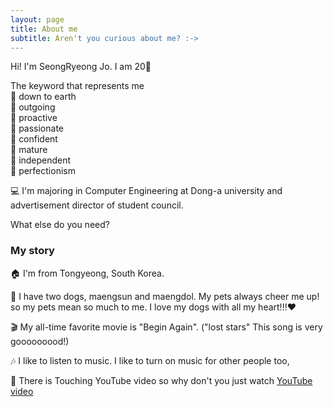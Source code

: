 ```yaml
---
layout: page
title: About me
subtitle: Aren't you curious about me? :->
---
```


Hi! I'm SeongRyeong Jo. I am 20👼

The keyword that represents me  
  🙋 down to earth   
  🙋 outgoing   
  🙋 proactive   
  🙋 passionate   
  🙋 confident   
  🙋 mature   
  🙋 independent    
  🙋 perfectionism   

💻 I'm majoring in Computer Engineering at Dong-a university
      and advertisement director of student council.

What else do you need?

### My story

🏠 I'm from Tongyeong, South Korea.  

🐶 I have two dogs, maengsun and maengdol. My pets always cheer me up! so my pets mean so much to me. I love my dogs with all my heart!!!♥  

🎬 My all-time favorite movie is "Begin Again". ("lost stars" This song is very gooooooood!)    

🎶 I like to listen to music. I like to turn on music for other people too,  

💟 There is Touching YouTube video so why don't you just watch [YouTube video](https://www.youtube.com/watch?v=fmRHurypT4c&list=WL&index=2)  
